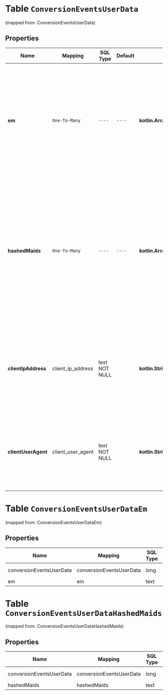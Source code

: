 
# Table `ConversionEventsUserData`
(mapped from: ConversionEventsUserData)

## Properties
Name | Mapping | SQL Type | Default | Type | Description | Notes
---- | ------- | -------- | ------- | ---- | ----------- | -----
**em** | `One-To-Many` | `----` | `----`  | **kotlin.Array&lt;kotlin.String&gt;** | Sha256 hashes of lowercase version of user&#39;s email addresses. Used for matching. We highly recommend this on checkout events at least. It may improve reporting performance such as ROAS/CPA. The string should be in the UTF-8 format. | 
**hashedMaids** | `One-To-Many` | `----` | `----`  | **kotlin.Array&lt;kotlin.String&gt;** | Sha256 hashes of user&#39;s \&quot;Google Advertising IDs\&quot; (GAIDs) or \&quot;Apple&#39;s Identifier for Advertisers\&quot; (IDFAs). Used for matching. We highly recommend this on checkout events at least. It may improve reporting performance such as ROAS/CPA. The string should be in the UTF-8 format. | 
**clientIpAddress** | client_ip_address | text NOT NULL |  | **kotlin.String** | The user&#39;s IP address, which can be either in IPv4 or IPv6 format. Used for matching. We highly recommend this for all events. It may improve reporting performance such as ROAS/CPA. | 
**clientUserAgent** | client_user_agent | text NOT NULL |  | **kotlin.String** | The user agent string of the user&#39;s web browser. We highly recommend this for all events. It may improve reporting performance such as ROAS/CPA. | 


# **Table `ConversionEventsUserDataEm`**
(mapped from: ConversionEventsUserDataEm)

## Properties
Name | Mapping | SQL Type | Default | Type | Description | Notes
---- | ------- | -------- | ------- | ---- | ----------- | -----
conversionEventsUserData | conversionEventsUserData | long | | kotlin.Long | Primary Key | *one*
em | em | text | | kotlin.String | Foreign Key | *many*



# **Table `ConversionEventsUserDataHashedMaids`**
(mapped from: ConversionEventsUserDataHashedMaids)

## Properties
Name | Mapping | SQL Type | Default | Type | Description | Notes
---- | ------- | -------- | ------- | ---- | ----------- | -----
conversionEventsUserData | conversionEventsUserData | long | | kotlin.Long | Primary Key | *one*
hashedMaids | hashedMaids | text | | kotlin.String | Foreign Key | *many*





